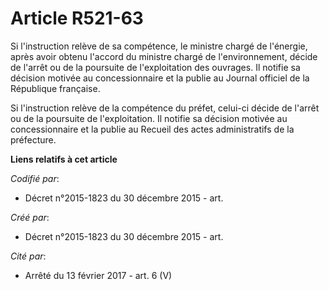 # Article R521-63

Si l'instruction relève de sa compétence, le ministre chargé de l'énergie, après avoir obtenu l'accord du ministre chargé de
l'environnement, décide de l'arrêt ou de la poursuite de l'exploitation des ouvrages. Il notifie sa décision motivée au
concessionnaire et la publie au Journal officiel de la République française.

Si l'instruction relève de la compétence du préfet, celui-ci décide de l'arrêt ou de la poursuite de l'exploitation. Il
notifie sa décision motivée au concessionnaire et la publie au Recueil des actes administratifs de la préfecture.

**Liens relatifs à cet article**

_Codifié par_:

  - Décret n°2015-1823 du 30 décembre 2015 - art.

_Créé par_:

  - Décret n°2015-1823 du 30 décembre 2015 - art.

_Cité par_:

  - Arrêté du 13 février 2017 - art. 6 (V)
